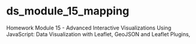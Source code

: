 # ds_module_15_mapping
Homework Module 15 - Advanced Interactive Visualizations Using JavaScript: Data Visualization with Leaflet, GeoJSON and Leaflet Plugins, 
